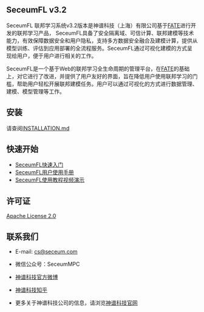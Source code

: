 ## SeceumFL v3.2

SeceumFL 联邦学习系统v3.2版本是神谱科技（上海）有限公司基于[FATE](https://github.com/FederatedAI)进行开发的联邦学习产品， SeceumFL具备了安全隔离域、可信计算、联邦建模等技术能力，有效保障数据安全和用户隐私，支持多方数据安全融合及建模计算，提供从模型训练、评估到应用部署的全流程服务。SeceumFL通过可视化建模的方式呈现给用户，便于用户进行相关的工作。

SeceumFL是一个基于Web的联邦学习全生命周期的管理平台，在[FATE](https://github.com/FederatedAI)的基础上，对它进行了改进，并提供了用户友好的界面，旨在降低用户使用联邦学习的门槛，帮助用户轻松开展联邦建模任务。用户可以通过可视化的方式进行数据管理、建模、模型管理等工作。



## 安装

请查阅[INSTALLATION.md](INSTALLATION_CN.md)



## 快速开始

- [SeceumFL快速入门](https://seceumfl.readthedocs.io/zh/latest/)
- [SeceumFL用户使用手册](https://seceumfl.readthedocs.io/zh/latest/main.html)
- [SeceumFL使用教程视频演示](https://mp.weixin.qq.com/s/evuR8bDq5dvWbczRHovjdg)

## 许可证

[Apache License 2.0](LICENSE)



## 联系我们

- E-mail: cs@seceum.com 

- 微信公众号：SeceumMPC  

- [神谱科技官方微博](https://weibo.com/seceumfl)

- [神谱科技知乎](https://www.zhihu.com/org/shen-pu-ke-ji-seceum) 

- 更多关于神谱科技公司的信息，请浏览[神谱科技官网](https://www.seceum.com/contact.html)
